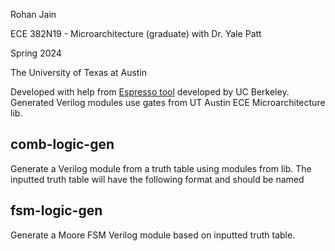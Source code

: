 Rohan Jain

ECE 382N19 - Microarchitecture (graduate) with Dr. Yale Patt

Spring 2024

The University of Texas at Austin

Developed with help from [Espresso tool](https://ptolemy.berkeley.edu/projects/embedded/pubs/downloads/espresso/index.htm) developed by UC Berkeley. 
Generated Verilog modules use gates from UT Austin ECE Microarchitecture lib.

## comb-logic-gen
Generate a Verilog module from a truth table using modules from lib. 
The inputted truth table will have the following format and should be named 


## fsm-logic-gen
Generate a Moore FSM Verilog module based on inputted truth table.

